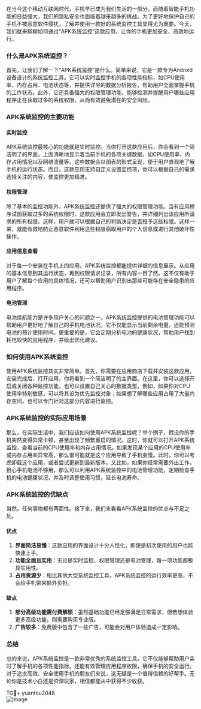 在当今这个移动互联网时代，手机早已成为我们生活的一部分。而随着智能手机功能的日益强大，我们的隐私安全也面临着越来越多的挑战。为了更好地保护自己的手机不被恶意软件侵扰，了解并使用一款好的系统监控工具显得尤为重要。今天，我们就来聊聊如何通过“APK系统监控”这款应用，让你的手机更加安全、高效地运行。

### 什么是APK系统监控？

首先，让我们了解一下“APK系统监控”是什么。简单来说，它是一款专为Android设备设计的系统监控工具。它可以实时监控手机的各项性能指标，如CPU使用率、内存占用、电池状态等，并提供详尽的数据分析报告，帮助用户全面掌握手机的工作状态。此外，它还具备强大的权限管理功能，能够检测并提醒用户哪些应用程序正在获取过多的系统权限，从而有效避免潜在的安全风险。

### APK系统监控的主要功能

#### 实时监控

APK系统监控最核心的功能就是实时监控。当你打开这款应用后，你会看到一个简洁明了的界面，上面清晰地显示着当前手机的各项关键数据，如CPU使用率、内存占用情况以及网络流量等。这些数据会以图表的形式呈现，便于用户直观地了解手机的运行状态。而且，这款应用支持自定义设置监控项，你可以根据自己的需求选择关注的内容，使监控更加精准。

#### 权限管理

除了基本的监控功能外，APK系统监控还提供了强大的权限管理功能。当有应用程序试图获取过多的系统权限时，这款应用会立即发出警告，并详细列出该应用所请求的所有权限。这样，用户就可以根据自己的判断决定是否授予这些权限。这样一来，就能有效地防止恶意软件利用这些权限窃取用户的个人信息或进行其他破坏性操作。

#### 应用信息查看

对于每一个安装在手机上的应用，APK系统监控都能提供详细的信息展示。从应用的基本信息到其运行状态，再到权限请求记录，所有内容一目了然。这不仅有助于用户了解每个应用的具体情况，还可以帮助用户识别出那些可能存在安全隐患的应用程序。

#### 电池管理

电池续航能力是许多用户关心的问题之一。APK系统监控提供的电池管理功能可以帮助用户更好地了解自己的手机电池状况。它不仅能显示当前剩余电量，还能预测电池的预计使用时间。更重要的是，它会定期分析电池的健康状况，帮助用户找到耗电较快的应用程序，并给出优化建议。

### 如何使用APK系统监控

使用APK系统监控其实非常简单。首先，你需要在应用商店下载并安装这款应用。安装完成后，打开应用，你将看到一个简洁明了的主界面。在这里，你可以选择开启或关闭各种监控功能，也可以设置自己关心的数据类型。例如，如果你对CPU使用率特别敏感，可以将其设为优先监控对象；如果想了解哪些应用占用了大量内存空间，也可以专门针对这部分内容进行监控。

### APK系统监控的实际应用场景

那么，在实际生活中，我们应该如何使用APK系统监控呢？举个例子，假设你的手机突然变得异常卡顿，甚至出现了频繁重启的情况。这时，你就可以打开APK系统监控，查看当前的CPU使用率和内存占用情况。如果发现某个应用的CPU使用率或内存占用率异常高，那么很可能就是这个应用导致了手机变慢。此时，你可以考虑卸载这个应用，或者尝试更新到最新版本。又比如，如果你经常需要外出工作，担心手机电池不够用，那么可以利用APK系统监控中的电池管理功能，定期检查手机的电池健康状况，并及时调整使用习惯，延长电池寿命。

### APK系统监控的优缺点

当然，任何事物都有两面性。接下来，我们来看看APK系统监控的优点与不足之处。

#### 优点

1. **界面简洁易懂**：这款应用的界面设计十分人性化，即使是初次使用的用户也能快速上手。
2. **功能全面且实用**：无论是实时监控、权限管理还是电池管理，每一项功能都极具实用性。
3. **占用资源少**：相比其他大型系统监控工具，APK系统监控的运行效率更高，不会给手机带来额外负担。

#### 缺点

1. **部分高级功能需付费解锁**：虽然基础功能已经足够满足日常需求，但若想体验更多高级功能，则需要购买专业版。
2. **广告较多**：免费版中包含了一些广告，可能会对用户体验造成一定影响。

### 总结

总的来说，APK系统监控是一款非常优秀的系统监控工具。它不仅能够帮助用户实时了解手机的各项性能指标，还能有效管理应用程序权限，确保手机的安全运行。对于追求高效、安全使用手机的朋友们来说，这无疑是一个值得信赖的好帮手。无论你是技术小白还是资深玩家，相信都能从中获得不少收获。

TG💪+ yuantou2048  
![Image](https://github.com/user-attachments/assets/cf57a8bb-a08e-43c1-ad82-039f33c64200)